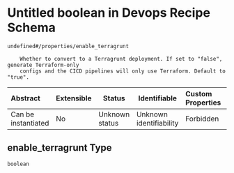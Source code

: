 # Untitled boolean in Devops Recipe Schema

```txt
undefined#/properties/enable_terragrunt
```

        Whether to convert to a Terragrunt deployment. If set to "false", generate Terraform-only
        configs and the CICD pipelines will only use Terraform. Default to "true".


| Abstract            | Extensible | Status         | Identifiable            | Custom Properties | Additional Properties | Access Restrictions | Defined In                                                                                                    |
| :------------------ | ---------- | -------------- | ----------------------- | :---------------- | --------------------- | ------------------- | ------------------------------------------------------------------------------------------------------------- |
| Can be instantiated | No         | Unknown status | Unknown identifiability | Forbidden         | Allowed               | none                | [devops.schema.json\*](../../../../../../../../../../tmp/182028425/devops.schema.json "open original schema") |

## enable_terragrunt Type

`boolean`
